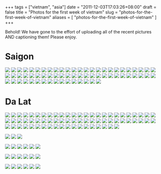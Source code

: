 +++
tags = ["vietnam", "asia"]
date = "2011-12-03T17:03:26+08:00"
draft = false
title = "Photos for the first week of vietnam"
slug = "photos-for-the-first-week-of-vietnam"
aliases = [
	"photos-for-the-first-week-of-vietnam"
]
+++

Behold! We have gone to the effort of uploading all of the recent pictures AND captioning them! Please enjoy.

# Saigon
![](/images/2011/12/093.jpg)
![](/images/2011/12/094.jpg)
![](/images/2011/12/095.jpg)
![](/images/2011/12/096.jpg)
![](/images/2011/12/097.jpg)
![](/images/2011/12/098.jpg)
![](/images/2011/12/099.jpg)
![](/images/2011/12/100.jpg)
![](/images/2011/12/101.jpg)
![](/images/2011/12/102.jpg)
![](/images/2011/12/103.jpg)
![](/images/2011/12/104.jpg)
![](/images/2011/12/105.jpg)
![](/images/2011/12/106.jpg)
![](/images/2011/12/107.jpg)
![](/images/2011/12/108.jpg)
![](/images/2011/12/109.jpg)
![](/images/2011/12/110.jpg)
![](/images/2011/12/111.jpg)
![](/images/2011/12/112.jpg)
![](/images/2011/12/113.jpg)
![](/images/2011/12/114.jpg)
![](/images/2011/12/115.jpg)
![](/images/2011/12/116.jpg)
![](/images/2011/12/117.jpg)
![](/images/2011/12/118.jpg)
![](/images/2011/12/119.jpg)
![](/images/2011/12/120.jpg)
![](/images/2011/12/121.jpg)
![](/images/2011/12/122.jpg)
![](/images/2011/12/123.jpg)
![](/images/2011/12/124.jpg)
![](/images/2011/12/125.jpg)
![](/images/2011/12/126.jpg)
![](/images/2011/12/127.jpg)
![](/images/2011/12/128.jpg)
![](/images/2011/12/129.jpg)
![](/images/2011/12/130.jpg)
![](/images/2011/12/131.jpg)
![](/images/2011/12/132.jpg)
![](/images/2011/12/133.jpg)
![](/images/2011/12/134.jpg)
![](/images/2011/12/135.jpg)
![](/images/2011/12/136.jpg)
![](/images/2011/12/137.jpg)
![](/images/2011/12/138.jpg)
![](/images/2011/12/139.jpg)
![](/images/2011/12/140.jpg)
![](/images/2011/12/141.jpg)
![](/images/2011/12/142.jpg)
![](/images/2011/12/143.jpg)
![](/images/2011/12/144.jpg)
![](/images/2011/12/145.jpg)
![](/images/2011/12/146.jpg)
![](/images/2011/12/147.jpg)
![](/images/2011/12/148.jpg)
![](/images/2011/12/149.jpg)
![](/images/2011/12/150.jpg)
![](/images/2011/12/151.jpg)
![](/images/2011/12/152.jpg)
![](/images/2011/12/153.jpg)
![](/images/2011/12/154.jpg)
![](/images/2011/12/155.jpg)
![](/images/2011/12/156.jpg)
![](/images/2011/12/161.jpg)
![](/images/2011/12/162.jpg)
# Da Lat
![](/images/2011/12/163.jpg)
![](/images/2011/12/164.jpg)
![](/images/2011/12/165.jpg)
![](/images/2011/12/166.jpg)
![](/images/2011/12/167.jpg)
![](/images/2011/12/168.jpg)
![](/images/2011/12/169.jpg)
![](/images/2011/12/170.jpg)
![](/images/2011/12/171.jpg)
![](/images/2011/12/172.jpg)
![](/images/2011/12/173.jpg)
![](/images/2011/12/174.jpg)
![](/images/2011/12/175.jpg)
![](/images/2011/12/176.jpg)
![](/images/2011/12/177.jpg)
![](/images/2011/12/178.jpg)
![](/images/2011/12/179.jpg)
![](/images/2011/12/180.jpg)
![](/images/2011/12/181.jpg)
![](/images/2011/12/182.jpg)
![](/images/2011/12/183.jpg)
![](/images/2011/12/184.jpg)
![](/images/2011/12/185.jpg)
![](/images/2011/12/186.jpg)
![](/images/2011/12/187.jpg)
![](/images/2011/12/188.jpg)
![](/images/2011/12/189.jpg)
![](/images/2011/12/190.jpg)
![](/images/2011/12/191.jpg)
![](/images/2011/12/192.jpg)
![](/images/2011/12/193.jpg)
![](/images/2011/12/194.jpg)
![](/images/2011/12/195.jpg)
![](/images/2011/12/196.jpg)
![](/images/2011/12/197.jpg)
![](/images/2011/12/198.jpg)
![](/images/2011/12/199.jpg)
![](/images/2011/12/200.jpg)
![](/images/2011/12/201.jpg)
![](/images/2011/12/202.jpg)
![](/images/2011/12/203.jpg)
![](/images/2011/12/204.jpg)
![](/images/2011/12/205.jpg)
![](/images/2011/12/206.jpg)
![](/images/2011/12/207.jpg)
![](/images/2011/12/208.jpg)
![](/images/2011/12/209.jpg)
![](/images/2011/12/210.jpg)
![](/images/2011/12/211.jpg)
![](/images/2011/12/212.jpg)
![](/images/2011/12/213.jpg)
![](/images/2011/12/214.jpg)
![](/images/2011/12/215.jpg)
![](/images/2011/12/216.jpg)
![](/images/2011/12/217.jpg)
![](/images/2011/12/218.jpg)
![](/images/2011/12/219.jpg)
![](/images/2011/12/220.jpg)
![](/images/2011/12/221.jpg)
![](/images/2011/12/03122011399.jpg)
![](/images/2011/12/03122011400.jpg)
![](/images/2011/12/03122011401.jpg)
![](/images/2011/12/03122011402.jpg)
![](/images/2011/12/03122011403.jpg)
![](/images/2011/12/03122011404.jpg)
![](/images/2011/12/03122011406.jpg)
![](/images/2011/12/03122011407.jpg)
![](/images/2011/12/03122011408.jpg)
![](/images/2011/12/03122011409.jpg)

![](/images/2011/12/03122011410.jpg)
![](/images/2011/12/03122011411.jpg)
![](/images/2011/12/03122011412.jpg)

![](/images/2011/12/03122011414.jpg)
![](/images/2011/12/03122011415.jpg)
![](/images/2011/12/03122011416.jpg)
![](/images/2011/12/03122011417.jpg)
![](/images/2011/12/03122011418.jpg)
![](/images/2011/12/03122011419.jpg)

![](/images/2011/12/03122011424.jpg)
![](/images/2011/12/03122011425.jpg)
![](/images/2011/12/03122011426.jpg)
![](/images/2011/12/03122011427.jpg)
![](/images/2011/12/03122011428.jpg)
![](/images/2011/12/03122011429.jpg)

![](/images/2011/12/03122011430.jpg)
![](/images/2011/12/03122011431.jpg)
![](/images/2011/12/03122011432.jpg)
![](/images/2011/12/03122011433.jpg)
![](/images/2011/12/03122011434.jpg)
![](/images/2011/12/03122011435.jpg)